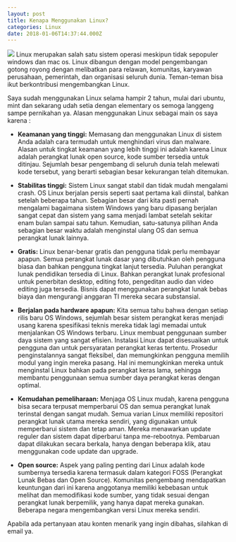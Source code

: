 ```yaml
---
layout: post
title: Kenapa Menggunakan Linux?
categories: Linux
date: 2018-01-06T14:37:44.000Z
---
```

<img src="{{ site.baseurl }}/images/fulls/1.png" class="fit image">
Linux merupakan salah satu sistem operasi meskipun tidak sepopuler windows dan mac os. Linux dibangun dengan model pengembangan gotong royong dengan melibatkan para relawan, komunitas, karyawan perusahaan, pemerintah, dan organisasi seluruh dunia. Teman-teman bisa ikut berkontribusi mengembangkan Linux.

Saya sudah menggunakan Linux selama hampir 2 tahun, mulai dari ubuntu, mint dan sekarang udah setia dengan elementary os semoga langgeng sampe pernikahan ya. Alasan menggunakan Linux sebagai main os saya karena :

- <strong>Keamanan yang tinggi:</strong>
Memasang dan menggunakan Linux di sistem Anda adalah cara termudah untuk menghindari virus dan malware. Alasan untuk tingkat keamanan yang lebih tinggi ini adalah karena Linux adalah perangkat lunak open source, kode sumber tersedia untuk ditinjau. Sejumlah besar pengembang di seluruh dunia telah melewati kode tersebut, yang berarti sebagian besar kekurangan telah ditemukan.

- <strong>Stabilitas tinggi:</strong>
Sistem Linux sangat stabil dan tidak mudah mengalami crash. OS Linux berjalan persis seperti saat pertama kali diinstal, bahkan setelah beberapa tahun. Sebagian besar dari kita pasti pernah mengalami bagaimana sistem Windows yang baru dipasang berjalan sangat cepat dan sistem yang sama menjadi lambat setelah sekitar enam bulan sampai satu tahun. Kemudian, satu-satunya pilihan Anda sebagian besar waktu adalah menginstal ulang OS dan semua perangkat lunak lainnya.

- <strong>Gratis:</strong>
Linux benar-benar gratis dan pengguna tidak perlu membayar apapun. Semua perangkat lunak dasar yang dibutuhkan oleh pengguna biasa dan bahkan pengguna tingkat lanjut tersedia. Puluhan perangkat lunak pendidikan tersedia di Linux. Bahkan perangkat lunak profesional untuk penerbitan desktop, editing foto, pengeditan audio dan video editing juga tersedia. Bisnis dapat menggunakan perangkat lunak bebas biaya dan mengurangi anggaran TI mereka secara substansial.

- <strong>Berjalan pada hardware apapun:</strong>
Kita semua tahu bahwa dengan setiap rilis baru OS Windows, sejumlah besar sistem perangkat keras menjadi usang karena spesifikasi teknis mereka tidak lagi memadai untuk menjalankan OS Windows terbaru. Linux membuat penggunaan sumber daya sistem yang sangat efisien. Instalasi Linux dapat disesuaikan untuk pengguna dan untuk persyaratan perangkat keras tertentu. Prosedur penginstalannya sangat fleksibel, dan memungkinkan pengguna memilih modul yang ingin mereka pasang. Hal ini memungkinkan mereka untuk menginstal Linux bahkan pada perangkat keras lama, sehingga membantu penggunaan semua sumber daya perangkat keras dengan optimal.

- <strong>Kemudahan pemeliharaan:</strong>
Menjaga OS Linux mudah, karena pengguna bisa secara terpusat memperbarui OS dan semua perangkat lunak terinstal dengan sangat mudah. Semua varian Linux memiliki repositori perangkat lunak utama mereka sendiri, yang digunakan untuk memperbarui sistem dan tetap aman. Mereka menawarkan update reguler dan sistem dapat diperbarui tanpa me-rebootnya. Pembaruan dapat dilakukan secara berkala, hanya dengan beberapa klik, atau menggunakan code update dan upgrade.


- <strong>Open source:</strong>
Aspek yang paling penting dari Linux adalah kode sumbernya tersedia karena termasuk dalam kategori FOSS (Perangkat Lunak Bebas dan Open Source). Komunitas pengembang mendapatkan keuntungan dari ini karena anggotanya memiliki kebebasan untuk melihat dan memodifikasi kode sumber, yang tidak sesuai dengan perangkat lunak berpemilik, yang hanya dapat mereka gunakan. Beberapa negara mengembangkan versi Linux mereka sendiri.


Apabila ada pertanyaan atau konten menarik yang ingin dibahas, silahkan di email ya. 